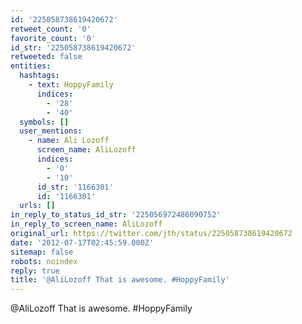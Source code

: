 ```yaml
---
id: '225058738619420672'
retweet_count: '0'
favorite_count: '0'
id_str: '225058738619420672'
retweeted: false
entities:
  hashtags:
    - text: HoppyFamily
      indices:
        - '28'
        - '40'
  symbols: []
  user_mentions:
    - name: Ali Lozoff
      screen_name: AliLozoff
      indices:
        - '0'
        - '10'
      id_str: '1166301'
      id: '1166301'
  urls: []
in_reply_to_status_id_str: '225056972486090752'
in_reply_to_screen_name: AliLozoff
original_url: https://twitter.com/jth/status/225058738619420672
date: '2012-07-17T02:45:59.000Z'
sitemap: false
robots: noindex
reply: true
title: '@AliLozoff That is awesome. #HoppyFamily'
---
```


@AliLozoff That is awesome. #HoppyFamily